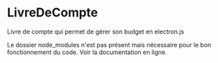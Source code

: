 # LivreDeCompte
 Livre de compte qui permet de gérer son budget en electron.js

Le dossier node_modules n'est pas présent mais nécessaire pour le bon fonctionnement du code.
Voir la documentation en ligne.
